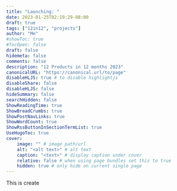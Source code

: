 ```yaml
---
title: "Launching: "
date: 2023-01-25T02:19:29-08:00
draft: true
tags: ["12in12", "projects"]
author: "Me"
#showToc: true
#TocOpen: false
draft: false
hidemeta: false
comments: false
description: "12 Products in 12 months 2023"
canonicalURL: "https://canonical.url/to/page"
disableHLJS: true # to disable highlightjs
disableShare: false
disableHLJS: false
hideSummary: false
searchHidden: false
ShowReadingTime: true
ShowBreadCrumbs: true
ShowPostNavLinks: true
ShowWordCount: true
ShowRssButtonInSectionTermList: true
UseHugoToc: true
cover:
    image: "" # image path/url
    alt: "<alt text>" # alt text
    caption: "<text>" # display caption under cover
    relative: false # when using page bundles set this to true
    hidden: true # only hide on current single page
---
```


This is create 
